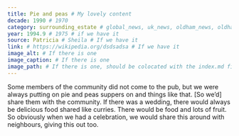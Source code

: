 ```yaml
---
title: Pie and peas # My lovely content
decade: 1990 # 1970
category: surrounding_estate # global_news, uk_news, oldham_news, oldham_history, towers, surrounding_estate # Always exactly one category
year: 1994.9 # 1975 # if we have it
source: Patricia # Sheila # If we have it
link: # https://wikipedia.org/dsdsadsa # If we have it
image_alt: # If there is one
image_caption: # If there is one
image_path: # If there is one, should be colocated with the index.md file in the folder
---
```


Some members of the community did not come to the pub, but we were always putting on pie and peas suppers on and things like that. [So we’d] share them with the community. If there was a wedding, there would always be delicious food shared like curries. There would be food and lots of fruit. So obviously when we had a celebration, we would share this around with neighbours, giving this out too.
